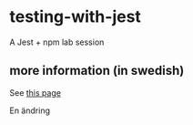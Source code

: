 # testing-with-jest
A Jest + npm lab session

## more information (in swedish)
See [this page](https://mau-webb.github.io/resurser/da355a-vt21/6-utvecklingsmetodik/i1/)

En ändring
